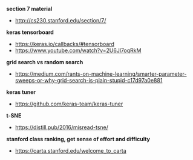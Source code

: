 __section 7 material__
* http://cs230.stanford.edu/section/7/

__keras tensorboard__
* https://keras.io/callbacks/#tensorboard 
* https://www.youtube.com/watch?v=2U6Jl7oqRkM

__grid search vs random search__
* https://medium.com/rants-on-machine-learning/smarter-parameter-sweeps-or-why-grid-search-is-plain-stupid-c17d97a0e881

__keras tuner__
* https://github.com/keras-team/keras-tuner

__t-SNE__
* https://distill.pub/2016/misread-tsne/

__stanford class ranking, get sense of effort and difficulty__
* https://carta.stanford.edu/welcome_to_carta

